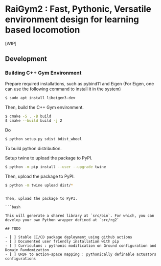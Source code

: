 # RaiGym2 : Fast, Pythonic, Versatile environment design for learning based locomotion
[WIP]
## Development

### Building C++ Gym Environment

Prepare required installations, such as pybind11 and Eigen (For Eigen, one can use the following command to install it in the system)

```bash
$ sudo apt install libeigen3-dev
```

Then, build the C++ Gym environment.


```bash
$ cmake -S . -B build
$ cmake --build build -j 2
```

Do

```bash
$ python setup.py sdist bdist_wheel
```

To build python distribution.

Setup twine to upload the package to PyPI.

```bash
$ python -m pip install --user --upgrade twine
```

Then, upload the package to PyPI.

```bash
$ python -m twine upload dist/*
```
```

Then, upload the package to PyPI.

```bash

This will generate a shared library at `src/bin`. For which, you can develop your own Python wrapper defined at `src/rg2`

## TODO

- [ ] Stable CI/CD package deployment using github actions
- [ ] Documented user friendly installation with pip
- [ ] Curriculums : pythonic modification on Ground configuration and Domain Randomization
- [ ] URDF to action-space mapping : pythonically definable actuators configurations
